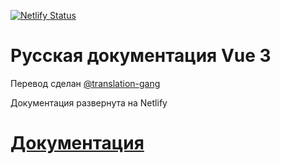 [![Netlify Status](https://api.netlify.com/api/v1/badges/20db8a02-e103-4016-89ad-faae72e79d46/deploy-status)](https://app.netlify.com/sites/vue-3/deploys) 

# Русская документация Vue 3

Перевод сделан [@translation-gang](https://github.com/translation-gang/docs-next)

Документация развернута на Netlify

# [Документация](https://vue-3.netlify.app/ru)
